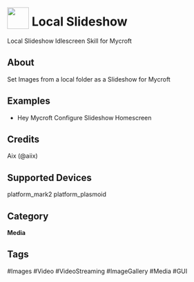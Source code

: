 # <img src='https://raw.githubusercontent.com/FortAwesome/Font-Awesome/master/svgs/regular/images.svg' card_color='#4C2C96' width='50' height='50' style='vertical-align:bottom'/> Local Slideshow
Local Slideshow Idlescreen Skill for Mycroft

## About
Set Images from a local folder as a Slideshow for Mycroft

## Examples
- Hey Mycroft Configure Slideshow Homescreen

## Credits
Aix (@aiix)

## Supported Devices 
platform_mark2 platform_plasmoid 

## Category
**Media**

## Tags
#Images
#Video
#VideoStreaming
#ImageGallery
#Media
#GUI
